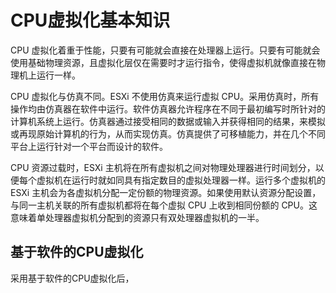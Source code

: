 # CPU虚拟化基本知识

CPU 虚拟化着重于性能，只要有可能就会直接在处理器上运行。只要有可能就会使用基础物理资源，且虚拟化层仅在需要时才运行指令，使得虚拟机就像直接在物理机上运行一样。

CPU 虚拟化与仿真不同。ESXi 不使用仿真来运行虚拟 CPU。采用仿真时，所有操作均由仿真器在软件中运行。软件仿真器允许程序在不同于最初编写时所针对的计算机系统上运行。仿真器通过接受相同的数据或输入并获得相同的结果，来模拟或再现原始计算机的行为，从而实现仿真。仿真提供了可移植能力，并在几个不同平台上运行针对一个平台而设计的软件。

CPU 资源过载时，ESXi 主机将在所有虚拟机之间对物理处理器进行时间划分，以便每个虚拟机在运行时就如同具有指定数目的虚拟处理器一样。运行多个虚拟机的 ESXi 主机会为各虚拟机分配一定份额的物理资源。如果使用默认资源分配设置，与同一主机关联的所有虚拟机都将在每个虚拟 CPU 上收到相同份额的 CPU。这意味着单处理器虚拟机分配到的资源只有双处理器虚拟机的一半。

## 基于软件的CPU虚拟化

采用基于软件的CPU虚拟化后，